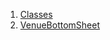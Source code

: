 

1. [Classes](file-___home_harshil_Desktop_open-source_palisadoes_talawa_lib_views_after_auth_screens_events_venue_bottom_sheet/#classes)
2. [VenueBottomSheet](file-___home_harshil_Desktop_open-source_palisadoes_talawa_lib_views_after_auth_screens_events_venue_bottom_sheet/VenueBottomSheet-class.html)
